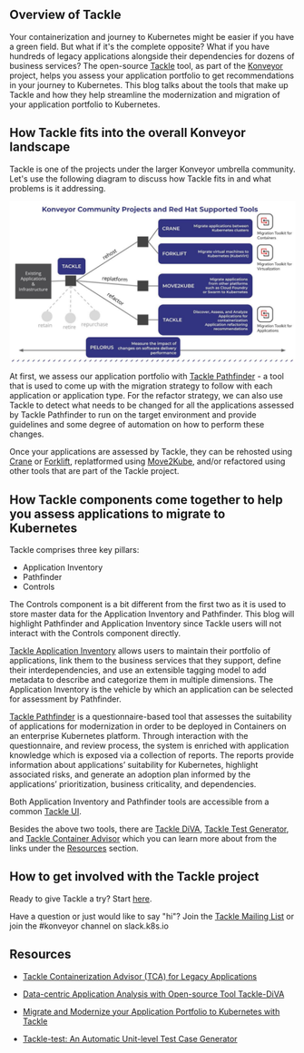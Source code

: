 ## Overview of Tackle

Your containerization and journey to Kubernetes might be easier if you have a green field. But what if it's the complete opposite? What if you have hundreds of legacy applications alongside their dependencies for dozens of business services? The open-source [Tackle](https://www.konveyor.io/tackle) tool, as part of the [Konveyor](https://www.konveyor.io) project, helps you assess your application portfolio to get recommendations in your journey to Kubernetes. This blog talks about the tools that make up Tackle and how they help streamline the modernization and migration of your application portfolio to Kubernetes.   

## How Tackle fits into the overall Konveyor landscape

Tackle is one of the projects under the larger Konveyor umbrella community. Let's use the following diagram to discuss how Tackle fits in and what problems is it addressing.

![Konveyor Projects](assets/konveyor-projects.jpg)

At first, we assess our application portfolio with [Tackle Pathfinder](https://github.com/konveyor/tackle-pathfinder) - a tool that is used to come up with the migration strategy to follow with each application or application type. For the refactor strategy, we can also use Tackle to detect what needs to be changed for all the applications assessed by Tackle Pathfinder to run on the target environment and provide guidelines and some degree of automation on how to perform these changes. 

Once your applications are assessed by Tackle, they can be rehosted using [Crane](https://www.konveyor.io/crane) or [Forklift](https://forklift.konveyor.io/), replatformed using [Move2Kube](https://move2kube.konveyor.io/), and/or refactored using other tools that are part of the Tackle project.   

## How Tackle components come together to help you assess applications to migrate to Kubernetes

Tackle comprises three key pillars:

- Application Inventory
- Pathfinder
- Controls
 
The Controls component is a bit different from the first two as it is used to store master data for the Application Inventory and Pathfinder. This blog will highlight Pathfinder and Application Inventory since Tackle users will not interact with the Controls component directly. 

[Tackle Application Inventory](https://github.com/konveyor/tackle-application-inventory) allows users to maintain their portfolio of applications, link them to the business services that they support, define their interdependencies, and use an extensible tagging model to add metadata to describe and categorize them in multiple dimensions. The Application Inventory is the vehicle by which an application can be selected for assessment by Pathfinder.

[Tackle Pathfinder](https://github.com/konveyor/tackle-pathfinder) is a questionnaire-based tool that assesses the suitability of applications for modernization in order to be deployed in Containers on an enterprise Kubernetes platform. Through interaction with the questionnaire, and review process, the system is enriched with application knowledge which is exposed via a collection of reports. The reports provide information about applications’ suitability for Kubernetes, highlight associated risks, and generate an adoption plan informed by the applications’ prioritization, business criticality, and dependencies.

Both Application Inventory and Pathfinder tools are accessible from a common [Tackle UI](https://github.com/konveyor/tackle-ui/).

Besides the above two tools, there are [Tackle DiVA](https://github.com/konveyor/tackle-diva), [Tackle Test Generator](https://github.com/konveyor/tackle-test-generator-cli), and [Tackle Container Advisor](https://github.com/konveyor/tackle-container-advisor) which you can learn more about from the links under the [Resources](#resources) section. 

## How to get involved with the Tackle project

Ready to give Tackle a try? Start [here](https://www.konveyor.io/tackle).

Have a question or just would like to say "hi"? Join the [Tackle Mailing List](https://groups.google.com/g/tackle-dev) or join the #konveyor channel on slack.k8s.io

## Resources

- [Tackle Containerization Advisor (TCA) for Legacy Applications](https://www.youtube.com/watch?v=VapEooROERw)

- [Data-centric Application Analysis with Open-source Tool Tackle-DiVA](https://www.youtube.com/watch?v=UJi1tGFMw2M)
- [Migrate and Modernize your Application Portfolio to Kubernetes with Tackle](https://www.youtube.com/watch?v=S8ISWz87rlk)
- [Tackle-test: An Automatic Unit-level Test Case Generator](https://www.youtube.com/watch?v=qThqTFh2PM4)
